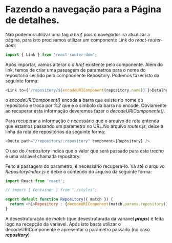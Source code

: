 # Fazendo a navegação para a Página de detalhes.

Não podemos utilizar uma tag _a href_ pois o navegador irá atualizar a página, para isto precisamos utilizar um componente Link do _react-router-dom_:

```js
import { Link } from 'react-router-dom';
```

Após importar, vamos alterar o _a href_ existente pelo componente. Além do link, temos de criar uma passagem de parametros para o nome do repositório ser lido pelo compnonente Repository. Podemos fazer isto da seguinte forma:

```js
<Link to={`/repository/${encodeURIComponent(repository.name)}`}>Detalhes</Link>
```

o _encodeURIComponent()_ encoda a barra que existe no nome do repositorio e troca por _%2_ que é o simbolo da barra no encode. Obviamente ao recuperar esta informação deveremos fazer o _decodeURIComponente()_.

Para recuperar a informação é necessário que o arquivo de rota entenda que estamos passando um parametro no URL.No arquivo _*routes.js*_, deixe a linha da rota de repositórios da seguinte forma:

```js
<Route path="/repository/:repository" component={Repository} />
```

O uso do _/:repository_ indica que o valor que será passado para este trecho é uma váriavel chamada repository.

Feito a passagem do parametro, é necessário recupera-lo. Vá até o arquivo _*Repository/index.js*_ e deixe o conteúdo do arquivo da seguinte forma:

```js
import React from 'react';

// import { Container } from './styles';

export default function Repository({ match }) {
  return <h1>Repository : {decodeURIComponent(match.params.repository)}</h1>;
}
```

A desestruturação de _match_ (que desestruturada da variavel _**props**_) é feita logo na recepção da variavel. Após isto basta utilizar o decodeURIComponente e apresentar o parametro passado (no caso _**repository**_)
